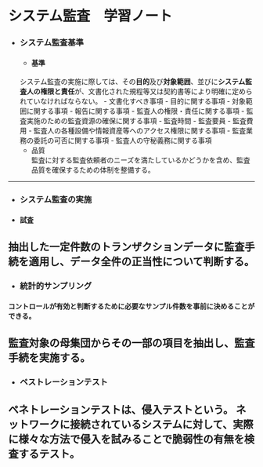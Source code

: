 # システム監査　学習ノート

- ### システム監査基準  
    - #### 基準  
    システム監査の実施に際しては、その**目的**及び**対象範囲**、並びに**システム監
    査人の権限と責任**が、文書化された規程等又は契約書等により明確に定めら
    れていなければならない。
        - 文書化すべき事項
            - 目的に関する事項
            - 対象範囲に関する事項
            - 報告に関する事項
            - 監査人の権限・責任に関する事項
            - 監査実施のための監査資源の確保に関する事項
                - 監査時間
                - 監査要員
                - 監査費用
            - 監査人の各種設備や情報資産等へのアクセス権限に関する事項
            - 監査業務の委託の可否に関する事項
            - 監査人の守秘義務に関する事項
    - 品質  
    監査に対する監査依頼者のニーズを満たしているかどうかを含め、監査品質を確保するための体制を整備する。
---    
- ### システム監査の実施
- #### 試査
抽出した一定件数のトランザクションデータに監査手続を適用し、データ全件の正当性について判断する。
---
- ### 統計的サンプリング  
#### コントロールが有効と判断するために必要なサンプル件数を事前に決めることができる。
監査対象の母集団からその一部の項目を抽出し、監査手続を実施する。
---
- ### ペストレーションテスト
ペネトレーションテストは、侵入テストという。
ネットワークに接続されているシステムに対して、実際に様々な方法で侵入を試みることで脆弱性の有無を検査するテスト。
---

